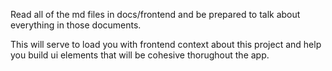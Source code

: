 Read all of the md files in docs/frontend and be prepared to talk about everything in those documents.

This will serve to load you with frontend context about this project and help you build ui elements that will be cohesive thorughout the app.